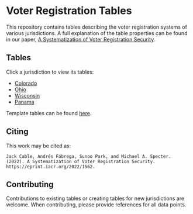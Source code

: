 # Voter Registration Tables

This repository contains tables describing the voter registration systems of various jurisdictions. A full explanation of the table properties can be found in our paper, [A Systematization of Voter Registration Security](https://eprint.iacr.org/2022/1562).

## Tables

Click a jurisdiction to view its tables:

- [Colorado](colorado.md)
- [Ohio](ohio.md)
- [Wisconsin](wisconsin.md)
- [Panama](panama.md)

Template tables can be found [here](template.md).

## Citing

This work may be cited as:

`Jack Cable, Andrés Fábrega, Sunoo Park, and Michael A. Specter. (2022). A Systematization of Voter Registration Security. https://eprint.iacr.org/2022/1562.`

## Contributing

Contributions to existing tables or creating tables for new jurisdictions are welcome. When contributing, please provide references for all data points.
